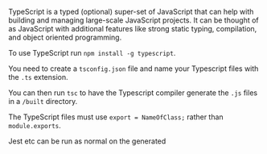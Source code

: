 TypeScript is a typed (optional) super-set of JavaScript that can help with building and managing large-scale JavaScript projects. It can be thought of as JavaScript with additional features like strong static typing, compilation, and object oriented programming.

To use TypeScript run `npm install -g typescript`.

You need to create a `tsconfig.json` file and name your Typescript files with the `.ts` extension.

You can then run `tsc` to have the Typescript compiler generate the `.js` files in a `/built` directory.

The TypeScript files must use `export = NameOfClass;` rather than `module.exports`.

Jest etc can be run as normal on the generated 

